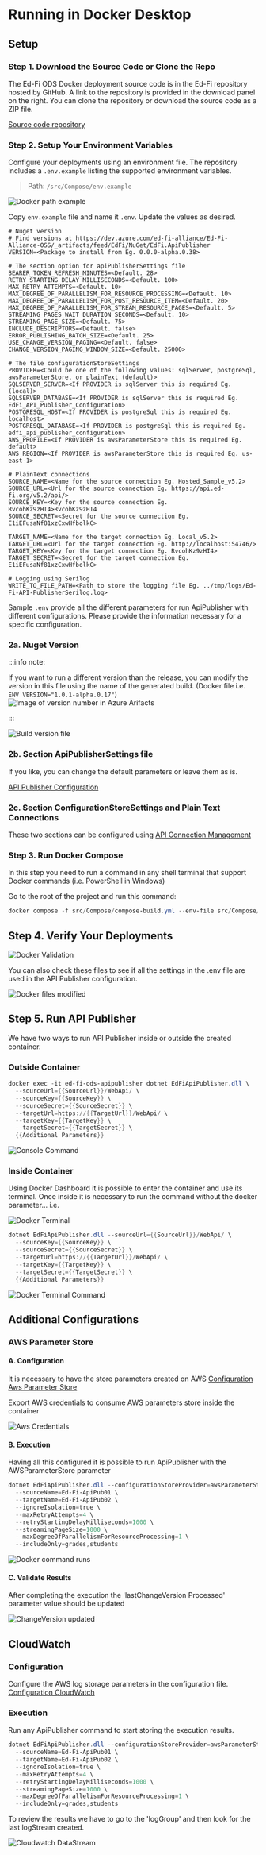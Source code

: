 # Running in Docker Desktop

## Setup

### Step 1. Download the Source Code or Clone the Repo

The Ed-Fi ODS Docker deployment source code is in the Ed-Fi repository hosted by
GitHub. A link to the repository is provided in the download panel on the right.
You can clone the repository or download the source code as a ZIP file.

[Source code repository](https://github.com/Ed-Fi-Alliance-OSS/Ed-Fi-API-Publisher)

### Step 2. Setup Your Environment Variables

Configure your deployments using an environment file. The repository includes a
`.env.example` listing the supported environment variables.

> Path: `/src/Compose/env.example`

![Docker path example](img/docker/docker-path.png)

Copy `env.example` file and name it `.env`. Update the values as desired.

```env
# Nuget version
# Find versions at https://dev.azure.com/ed-fi-alliance/Ed-Fi-Alliance-OSS/_artifacts/feed/EdFi/NuGet/EdFi.ApiPublisher
VERSION=<Package to install from Eg. 0.0.0-alpha.0.38>

# The section option for apiPublisherSettings file
BEARER_TOKEN_REFRESH_MINUTES=<Default. 28>
RETRY_STARTING_DELAY_MILLISECONDS=<Default. 100>
MAX_RETRY_ATTEMPTS=<Default. 10>
MAX_DEGREE_OF_PARALLELISM_FOR_RESOURCE_PROCESSING=<Default. 10>
MAX_DEGREE_OF_PARALLELISM_FOR_POST_RESOURCE_ITEM=<Default. 20>
MAX_DEGREE_OF_PARALLELISM_FOR_STREAM_RESOURCE_PAGES=<Default. 5>
STREAMING_PAGES_WAIT_DURATION_SECONDS=<Default. 10>
STREAMING_PAGE_SIZE=<Default. 75>
INCLUDE_DESCRIPTORS=<Default. false>
ERROR_PUBLISHING_BATCH_SIZE=<Default. 25>
USE_CHANGE_VERSION_PAGING=<Default. false>
CHANGE_VERSION_PAGING_WINDOW_SIZE=<Default. 25000>

# The file configurationStoreSettings
PROVIDER=<Could be one of the following values: sqlServer, postgreSql, awsParameterStore, or plainText (default)>
SQLSERVER_SERVER=<If PROVIDER is sqlServer this is required Eg. (local)>
SQLSERVER_DATABASE=<If PROVIDER is sqlServer this is required Eg. EdFi_API_Publisher_Configuration>
POSTGRESQL_HOST=<If PROVIDER is postgreSql this is required Eg. localhost>
POSTGRESQL_DATABASE=<If PROVIDER is postgreSql this is required Eg. edfi_api_publisher_configuration>
AWS_PROFILE=<If PROVIDER is awsParameterStore this is required Eg. default>
AWS_REGION=<If PROVIDER is awsParameterStore this is required Eg. us-east-1>

# PlainText connections
SOURCE_NAME=<Name for the source connection Eg. Hosted_Sample_v5.2>
SOURCE_URL=<Url for the source connection Eg. https://api.ed-fi.org/v5.2/api/>
SOURCE_KEY=<Key for the source connection Eg. RvcohKz9zHI4>RvcohKz9zHI4
SOURCE_SECRET=<Secret for the source connection Eg. E1iEFusaNf81xzCxwHfbolkC>

TARGET_NAME=<Name for the target connection Eg. Local_v5.2>
TARGET_URL=<Url for the target connection Eg. http://localhost:54746/>
TARGET_KEY=<Key for the target connection Eg. RvcohKz9zHI4>
TARGET_SECRET=<Secret for the target connection Eg. E1iEFusaNf81xzCxwHfbolkC>

# Logging using Serilog
WRITE_TO_FILE_PATH=<Path to store the logging file Eg. ../tmp/logs/Ed-Fi-API-PublisherSerilog.log>
```

Sample `.env` provide all the different parameters for run ApiPublisher with
different configurations. Please provide the information necessary for a
specific configuration.

### 2a. Nuget Version

:::info note:

If you want to run a different version than the release, you can modify the
version in this file using the name of the generated build. (Docker file i.e.
`ENV VERSION="1.0.1-alpha.0.17"`) ![Image of version number in Azure
Arifacts](img/docker/build-version.png)

:::

![Build version file](img/docker/build-version-file.png)

### 2b. Section ApiPublisherSettings file

If you like, you can change the default parameters or leave them as is.

[API Publisher Configuration](API-Publisher-Configuration.md)

### 2c. Section ConfigurationStoreSettings and Plain Text Connections

These two sections can be configured using
[API Connection Management](API-Connection-Management.md)

### Step 3. Run Docker Compose

In this step you need to run a command in any shell terminal that support Docker
commands (i.e. PowerShell in Windows)

Go to the root of the project and run this command:

```powershell
docker compose -f src/Compose/compose-build.yml --env-file src/Compose/.env up -d
```

## Step 4. Verify Your Deployments

![Docker Validation](img/docker/docker-validation.png)

You can also check these files to see if all the settings in the .env file are
used in the API Publisher configuration.

![Docker files modified](img/docker/docker-files-modified.png)

## Step 5. Run API Publisher

We have two ways to run API Publisher inside or outside the created container.

### Outside Container

```powershell
docker exec -it ed-fi-ods-apipublisher dotnet EdFiApiPublisher.dll \
  --sourceUrl={{SourceUrl}}/WebApi/ \
  --sourceKey={{SourceKey}} \
  --sourceSecret={{SourceSecret}} \
  --targetUrl=https://{{TargetUrl}}/WebApi/ \
  --targetKey={{TargetKey}} \
  --targetSecret={{TargetSecret}} \
  {{Additional Parameters}}
```

![Console Command](img/docker/console-command.png)

### Inside Container

Using Docker Dashboard it is possible to enter the container and use its
terminal. Once inside it is necessary to run the command without the docker
parameter... i.e.

![Docker Terminal](img/docker/docker-terminal.png)

```powershell
dotnet EdFiApiPublisher.dll --sourceUrl={{SourceUrl}}/WebApi/ \
  --sourceKey={{SourceKey}} \
  --sourceSecret={{SourceSecret}} \
  --targetUrl=https://{{TargetUrl}}/WebApi/ \
  --targetKey={{TargetKey}} \
  --targetSecret={{TargetSecret}} \
  {{Additional Parameters}}
```

![Docker Terminal Command](img/docker/docker-terminal-command.png)

## Additional Configurations

### AWS Parameter Store

#### A. Configuration

It is necessary to have the store parameters created on AWS
[Configuration Aws Parameter Store](ConfigurationStore/Aws-Parameter-Store.md)

Export AWS credentials to consume AWS parameters store inside the container

![Aws Credentials](img/docker/setup-aws-credentials.png)

#### B. Execution

Having all this configured it is possible to run ApiPublisher with the
AWSParameterStore parameter

```powershell
dotnet EdFiApiPublisher.dll --configurationStoreProvider=awsParameterStore \
  --sourceName=Ed-Fi-ApiPub01 \
  --targetName=Ed-Fi-ApiPub02 \
  --ignoreIsolation=true \
  --maxRetryAttempts=4 \
  --retryStartingDelayMilliseconds=1000 \
  --streamingPageSize=1000 \
  --maxDegreeOfParallelismForResourceProcessing=1 \
  --includeOnly=grades,students
```

![Docker command runs](img/docker/run-docker-command.png)

#### C. Validate Results

After completing the execution the 'lastChangeVersion Processed' parameter value
should be updated

![ChangeVersion updated](img/docker/changeVersion-updated.png)

## CloudWatch

### Configuration

Configure the AWS log storage parameters in the configuration file.
[Configuration CloudWatch](CloudWatch-configuration.md)

### Execution

Run any ApiPublisher command to start storing the execution results.

```powershell
dotnet EdFiApiPublisher.dll --configurationStoreProvider=awsParameterStore \
  --sourceName=Ed-Fi-ApiPub01 \
  --targetName=Ed-Fi-ApiPub02 \
  --ignoreIsolation=true \
  --maxRetryAttempts=4 \
  --retryStartingDelayMilliseconds=1000 \
  --streamingPageSize=1000 \
  --maxDegreeOfParallelismForResourceProcessing=1 \
  --includeOnly=grades,students
```

To review the results we have to go to the 'logGroup' and then look for the last
logStream created.

![Cloudwatch DataStream](img/docker/cloudwatch-datastream.png)
